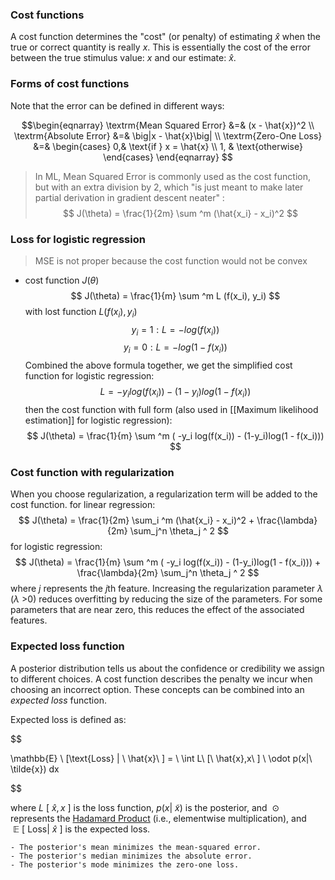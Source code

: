 
### Cost functions
A cost function determines the "cost" (or penalty) of estimating $\hat{x}$ when the true or correct quantity is really $x$.
This is essentially the cost of the error between the true stimulus value: $x$ and our estimate: $\hat x$.

### Forms of cost functions
Note that the error can be defined in different ways:

$$\begin{eqnarray}
\textrm{Mean Squared Error} &=& (x - \hat{x})^2 \\ 
\textrm{Absolute Error} &=& \big|x - \hat{x}\big| \\ 
\textrm{Zero-One Loss} &=& \begin{cases}
                            0,& \text{if } x = \hat{x} \\
                            1,              & \text{otherwise}
                            \end{cases}
\end{eqnarray}
$$
> In ML, Mean Squared Error is commonly used as the cost function, but with an extra division by 2, which "is just meant to make later partial derivation in gradient descent neater" :
$$
J(\theta) = \frac{1}{2m} \sum ^m (\hat{x_i} - x_i)^2
$$

### Loss for logistic regression
> MSE is not proper because the cost function would not be convex 

- cost function $J(\theta)$  $$
J(\theta) = \frac{1}{m} \sum ^m L (f(x_i), y_i)
$$
with lost function $L(f(x_i), y_i)$
$$
 y_i = 1: L = -log(f(x_i))
$$
$$
 y_i = 0: L = -log(1 - f(x_i))
$$
Combined the above formula together, we get the simplified cost function for logistic regression:
$$
 L = -y_i log(f(x_i)) - (1-y_i)log(1 - f(x_i))
$$
then the cost function with full form (also used in [[Maximum likelihood estimation]] for logistic regression):
$$
J(\theta) = \frac{1}{m} \sum ^m ( -y_i log(f(x_i)) - (1-y_i)log(1 - f(x_i)))
$$
### Cost function with regularization
When you choose regularization, a regularization term will be added to the cost function.
for linear regression:
$$
J(\theta) = \frac{1}{2m} \sum_i ^m (\hat{x_i} - x_i)^2 + \frac{\lambda}{2m} \sum_j^n \theta_j ^ 2 
$$
for logistic regression:
$$
J(\theta) = \frac{1}{m} \sum ^m ( -y_i log(f(x_i)) - (1-y_i)log(1 - f(x_i))) + \frac{\lambda}{2m} \sum_j^n \theta_j ^ 2 
$$
where $j$ represents the $j$th feature. 
Increasing the regularization parameter $\lambda$ ($\lambda$ >0) reduces overfitting by reducing the size of the parameters.  For some parameters that are near zero, this reduces the effect of the associated features.

### Expected loss function
A posterior distribution tells us about the confidence or credibility we assign to different choices. A cost function describes the penalty we incur when choosing an incorrect option. These concepts can be combined into an *expected loss* function. 

Expected loss is defined as:

$$

\mathbb{E} \ [\text{Loss} | \ \hat{x}\ ] = \ \int L\ [\ \hat{x},x\ ] \ \odot p(x|\ \tilde{x}) dx

$$

where $L\ [ \ \hat{x}, x\ ]$ is the loss function, $p(x|\ \tilde{x})$ is the posterior, and $\ \odot$ represents the [Hadamard Product](https://en.wikipedia.org/wiki/Hadamard\_product\_(matrices)) (i.e., elementwise multiplication), and $\ \mathbb{E}\ [\ \text{Loss} | \ \hat{x}\ ]$ is the expected loss.

```
- The posterior's mean minimizes the mean-squared error.
- The posterior's median minimizes the absolute error.
- The posterior's mode minimizes the zero-one loss.
```